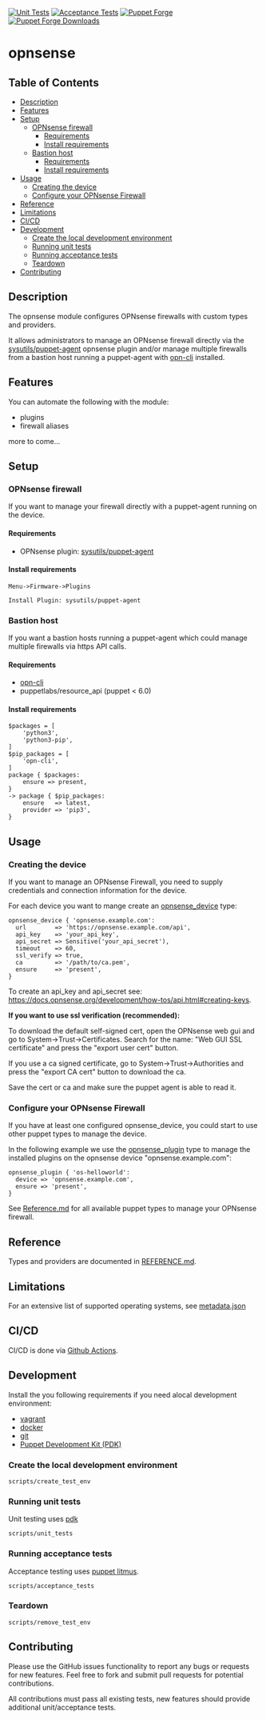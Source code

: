 [![Unit Tests](https://github.com/andeman/puppet-opnsense/actions/workflows/unit_tests.yml/badge.svg)](https://github.com/andeman/puppet-opnsense/actions/workflows/unit_tests.yml)
[![Acceptance Tests](https://github.com/andeman/puppet-opnsense/actions/workflows/acceptance_tests.yml/badge.svg)](https://github.com/andeman/puppet-opnsense/actions/workflows/acceptance_tests.yml)
[![Puppet Forge](https://img.shields.io/puppetforge/v/andeman/opnsense.svg)](https://forge.puppetlabs.com/andeman/opnsense)
[![Puppet Forge Downloads](http://img.shields.io/puppetforge/dt/andeman/opnsense.svg)](https://forge.puppetlabs.com/andeman/opnsense)

# opnsense

## Table of Contents

- [Description](#description)
- [Features](#features)
- [Setup](#setup)
  * [OPNsense firewall](#opnsense-firewall)
    + [Requirements](#requirements)
    + [Install requirements](#install-requirements)
  * [Bastion host](#bastion-host)
    + [Requirements](#requirements-1)
    + [Install requirements](#install-requirements-1)
- [Usage](#usage)
  * [Creating the device](#creating-the-device)
  * [Configure your OPNsense Firewall](#configure-your-opnsense-firewall)
- [Reference](#reference)
- [Limitations](#limitations)
- [CI/CD](#ci-cd)
- [Development](#development)
  * [Create the local development environment](#create-the-local-development-environment)
  * [Running unit tests](#running-unit-tests)
  * [Running acceptance tests](#running-acceptance-tests)
  * [Teardown](#teardown)
- [Contributing](#contributing)


## Description

The opnsense module configures OPNsense firewalls with custom types and providers.

It allows administrators to manage an OPNsense firewall directly via the [sysutils/puppet-agent](https://github.com/opnsense/plugins/tree/master/sysutils/puppet-agent) opnsense plugin 
and/or manage multiple firewalls from a bastion host running a puppet-agent with [opn-cli](https://pypi.org/project/opn-cli/) installed.

## Features
You can automate the following with the module:

- plugins
- firewall aliases

more to come...

## Setup

### OPNsense firewall
If you want to manage your firewall directly with a puppet-agent running on the device.
 
#### Requirements
* OPNsense plugin: [sysutils/puppet-agent](https://github.com/opnsense/plugins/tree/master/sysutils/puppet-agent)

#### Install requirements
```
Menu->Firmware->Plugins

Install Plugin: sysutils/puppet-agent
```

### Bastion host
If you want a bastion hosts running a puppet-agent which could manage multiple firewalls via https API calls.


#### Requirements
* [opn-cli](https://pypi.org/project/opn-cli/)
* puppetlabs/resource_api (puppet < 6.0)

#### Install requirements
```
$packages = [
    'python3',
    'python3-pip',
]
$pip_packages = [
    'opn-cli',
]
package { $packages:
    ensure => present,
}
-> package { $pip_packages:
    ensure   => latest,
    provider => 'pip3',
}
```

## Usage

### Creating the device

If you want to manage an OPNsense Firewall, you need to supply credentials and connection information for the device. 

For each device you want to mange create an [opnsense_device](REFERENCE.md#opnsense_device) type:
```
opnsense_device { 'opnsense.example.com':
  url        => 'https://opnsense.example.com/api',
  api_key    => 'your_api_key',
  api_secret => Sensitive('your_api_secret'),
  timeout    => 60,
  ssl_verify => true,
  ca         => '/path/to/ca.pem',
  ensure     => 'present',
}
```

To create an api_key and api_secret see: https://docs.opnsense.org/development/how-tos/api.html#creating-keys.

**If you want to use ssl verification (recommended):**

To download the default self-signed cert, open the OPNsense web gui and go to System->Trust->Certificates. Search for the name: "Web GUI SSL certificate" and press the "export user cert" button.

If you use a ca signed certificate, go to System->Trust->Authorities and press the "export CA cert" button to download the ca.

Save the cert or ca and make sure the puppet agent is able to read it.

### Configure your OPNsense Firewall

If you have at least one configured opnsense_device, you could start to use other puppet types to manage the device.

In the following example we use the [opnsense_plugin](REFERENCE.md#opnsense_plugin) type to manage the installed plugins 
on the opnsense device "opnsense.example.com":

```
opnsense_plugin { 'os-helloworld':
  device => 'opnsense.example.com',
  ensure => 'present',
}
```

See [Reference.md](#Reference) for all available puppet types to manage your OPNsense firewall.


## Reference

Types and providers are documented in [REFERENCE.md](REFERENCE.md).

## Limitations

For an extensive list of supported operating systems, see [metadata.json](metadata.json)

## CI/CD
CI/CD is done via [Github Actions](https://github.com/andeman/puppet-opnsense/actions). 

## Development

Install the you following requirements if you need alocal development environment:

* [vagrant](vagrantup.com/docs/installation)
* [docker](https://runnable.com/docker/getting-started/)
* [git](https://git-scm.com/book/en/v2/Getting-Started-Installing-Git)
* [Puppet Development Kit (PDK)](https://puppet.com/docs/pdk/latest/pdk_install.html)

### Create the local development environment
```
scripts/create_test_env 
```

### Running unit tests
Unit testing uses [pdk](https://puppet.com/docs/pdk/latest/pdk_testing.html)
```
scripts/unit_tests
```

### Running acceptance tests
Acceptance testing uses [puppet litmus](https://puppetlabs.github.io/litmus/).

```
scripts/acceptance_tests
```
### Teardown
```
scripts/remove_test_env
```

## Contributing

Please use the GitHub issues functionality to report any bugs or requests for new features. Feel free to fork and submit pull requests for potential contributions.

All contributions must pass all existing tests, new features should provide additional unit/acceptance tests.

